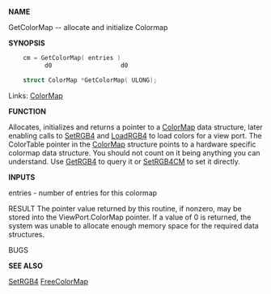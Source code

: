 
**NAME**

GetColorMap -- allocate and initialize Colormap


**SYNOPSIS**

```c
    cm = GetColorMap( entries )
          d0                   d0

    struct ColorMap *GetColorMap( ULONG);

```
Links: [ColorMap](_00B8) 

**FUNCTION**

Allocates, initializes and returns a pointer to a [ColorMap](_00B8)
data structure, later enabling calls to [SetRGB4](SetRGB4)
and [LoadRGB4](LoadRGB4) to load colors for a view port. The ColorTable
pointer in the [ColorMap](_00B8) structure points to a hardware
specific colormap data structure. You should not count on
it being anything you can understand. Use [GetRGB4](GetRGB4) to
query it or [SetRGB4CM](SetRGB4CM) to set it directly.

**INPUTS**

entries - number of entries for this colormap

RESULT
The pointer value returned by this routine, if nonzero,
may be stored into the ViewPort.ColorMap pointer.
If a value of 0 is returned, the system was unable
to allocate enough memory space for the required
data structures.

BUGS

**SEE ALSO**

[SetRGB4](SetRGB4) [FreeColorMap](FreeColorMap)
